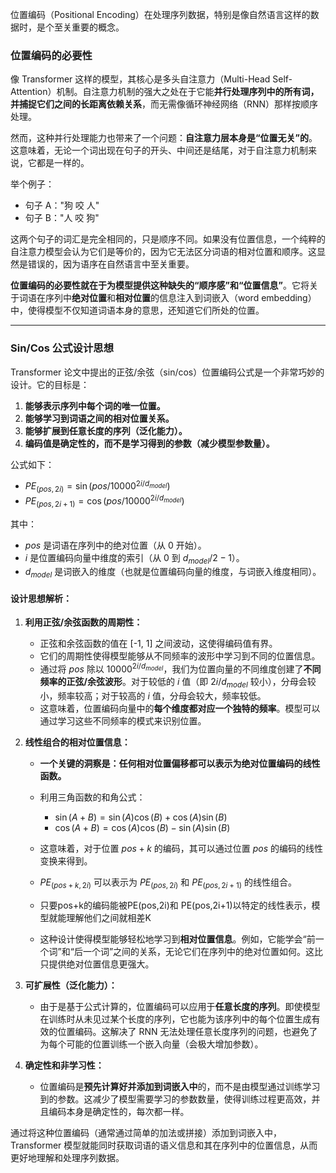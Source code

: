 
位置编码（Positional Encoding）在处理序列数据，特别是像自然语言这样的数据时，是个至关重要的概念。

### 位置编码的必要性

像 Transformer 这样的模型，其核心是多头自注意力（Multi-Head Self-Attention）机制。自注意力机制的强大之处在于它能**并行处理序列中的所有词，并捕捉它们之间的长距离依赖关系**，而无需像循环神经网络（RNN）那样按顺序处理。

然而，这种并行处理能力也带来了一个问题：**自注意力层本身是“位置无关”的**。这意味着，无论一个词出现在句子的开头、中间还是结尾，对于自注意力机制来说，它都是一样的。

举个例子：

* 句子 A："狗 咬 人"
* 句子 B："人 咬 狗"

这两个句子的词汇是完全相同的，只是顺序不同。如果没有位置信息，一个纯粹的自注意力模型会认为它们是等价的，因为它无法区分词语的相对位置和顺序。这显然是错误的，因为语序在自然语言中至关重要。

**位置编码的必要性就在于为模型提供这种缺失的“顺序感”和“位置信息”**。它将关于词语在序列中**绝对位置**和**相对位置**的信息注入到词嵌入（word embedding）中，使得模型不仅知道词语本身的意思，还知道它们所处的位置。

---

### Sin/Cos 公式设计思想

Transformer 论文中提出的正弦/余弦（sin/cos）位置编码公式是一个非常巧妙的设计。它的目标是：

1.  **能够表示序列中每个词的唯一位置。**
2.  **能够学习到词语之间的相对位置关系。**
3.  **能够扩展到任意长度的序列（泛化能力）。**
4.  **编码值是确定性的，而不是学习得到的参数（减少模型参数量）。**

公式如下：

* $PE_{(pos, 2i)} = \sin(pos / 10000^{2i/d_{model}})$
* $PE_{(pos, 2i+1)} = \cos(pos / 10000^{2i/d_{model}})$

其中：
* $pos$ 是词语在序列中的绝对位置（从 0 开始）。
* $i$ 是位置编码向量中维度的索引（从 0 到 $d_{model}/2 - 1$）。
* $d_{model}$ 是词嵌入的维度（也就是位置编码向量的维度，与词嵌入维度相同）。

#### 设计思想解析：

1.  **利用正弦/余弦函数的周期性：**
    * 正弦和余弦函数的值在 [-1, 1] 之间波动，这使得编码值有界。
    * 它们的周期性使得模型能够从不同频率的波形中学习到不同的位置信息。
    * 通过将 $pos$ 除以 $10000^{2i/d_{model}}$，我们为位置向量的不同维度创建了**不同频率的正弦/余弦波形**。对于较低的 $i$ 值（即 $2i/d_{model}$ 较小），分母会较小，频率较高；对于较高的 $i$ 值，分母会较大，频率较低。
    * 这意味着，位置编码向量中的**每个维度都对应一个独特的频率**。模型可以通过学习这些不同频率的模式来识别位置。

2.  **线性组合的相对位置信息：**
    * **一个关键的洞察是：任何相对位置偏移都可以表示为绝对位置编码的线性函数。**
    * 利用三角函数的和角公式：
        * $\sin(A+B) = \sin(A)\cos(B) + \cos(A)\sin(B)$
        * $\cos(A+B) = \cos(A)\cos(B) - \sin(A)\sin(B)$
    * 这意味着，对于位置 $pos+k$ 的编码，其可以通过位置 $pos$ 的编码的线性变换来得到。
    * $PE_{(pos+k, 2i)}$ 可以表示为 $PE_{(pos, 2i)}$ 和 $PE_{(pos, 2i+1)}$ 的线性组合。
    * 只要pos+k的编码能被PE(pos,2i)和 PE(pos,2i+1)以特定的线性表示，模型就能理解他们之间就相差K

    * 这种设计使得模型能够轻松地学习到**相对位置信息**。例如，它能学会“前一个词”和“后一个词”之间的关系，无论它们在序列中的绝对位置如何。这比只提供绝对位置信息更强大。



3.  **可扩展性（泛化能力）：**
    * 由于是基于公式计算的，位置编码可以应用于**任意长度的序列**。即使模型在训练时从未见过某个长度的序列，它也能为该序列中的每个位置生成有效的位置编码。这解决了 RNN 无法处理任意长度序列的问题，也避免了为每个可能的位置训练一个嵌入向量（会极大增加参数）。

4.  **确定性和非学习性：**
    * 位置编码是**预先计算好并添加到词嵌入中**的，而不是由模型通过训练学习到的参数。这减少了模型需要学习的参数数量，使得训练过程更高效，并且编码本身是确定性的，每次都一样。

通过将这种位置编码（通常通过简单的加法或拼接）添加到词嵌入中，Transformer 模型就能同时获取词语的语义信息和其在序列中的位置信息，从而更好地理解和处理序列数据。